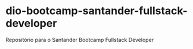 # dio-bootcamp-santander-fullstack-developer
Repositório para o Santander Bootcamp Fullstack Developer
